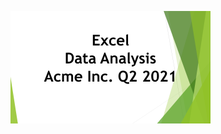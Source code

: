 ![App Screenshot](https://github.com/CyclopeLab/Portfolio/blob/main/Images/Excel%20Data%20Analysys_SM.png)

